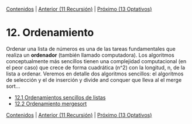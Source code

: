 [Contenidos](../Contenidos.md) \| [Anterior (11 Recursión)](../11_Recursion/00_Resumen.md) \| [Próximo (13 Optativos)](../13_Optativos/00_Resumen.md)

# 12. Ordenamiento
Ordenar una lista de números es una de las tareas fundamentales que realiza un **ordenador** (también llamado computadora). Los algoritmos conceptualmente más sencillos tienen una complejidad computacional (en el peor caso) que crece de forma cuadrática (n^2) con la longitud, n, de la lista a ordenar.  Veremos en detalle dos algoritmos sencillos: el algoritmos de selección y el de inserción y divide and conquer que lleva al el merge sort...




* [12.1 Ordenamientos sencillos de listas](01_Ordenamiento_sencillo.md)
* [12.2 Ordenamiento mergesort](02_Divide_and_Conquer.md)


[Contenidos](../Contenidos.md) \| [Anterior (11 Recursión)](../11_Recursion/00_Resumen.md) \| [Próximo (13 Optativos)](../13_Optativos/00_Resumen.md)
